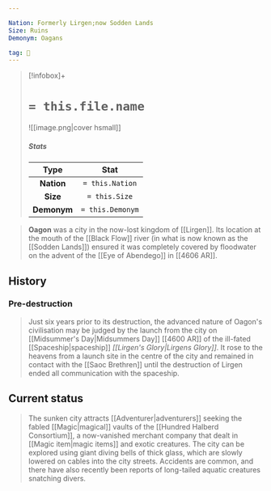 ```yaml
---

Nation: Formerly Lirgen;now Sodden Lands
Size: Ruins
Demonym: Oagans

tag: 🌃
---
```


> [!infobox]+
> #  `= this.file.name`
> ![[image.png|cover hsmall]]
> ##### Stats
> Type | Stat |
> :---:|:---:|
> **Nation** | `= this.Nation` |
> **Size** | `= this.Size` |
> **Demonym** | `= this.Demonym` |



> **Oagon** was a city in the now-lost kingdom of [[Lirgen]]. Its location at the mouth of the [[Black Flow]] river (in what is now known as the [[Sodden Lands]]) ensured it was completely covered by floodwater on the advent of the [[Eye of Abendego]] in [[4606 AR]].



## History


### Pre-destruction

> Just six years prior to its destruction, the advanced nature of Oagon's civilisation may be judged by the launch from the city on [[Midsummer's Day|Midsummers Day]] [[4600 AR]] of the ill-fated [[Spaceship|spaceship]] *[[Lirgen's Glory|Lirgens Glory]]*. It rose to the heavens from a launch site in the centre of the city and remained in contact with the [[Saoc Brethren]] until the destruction of Lirgen ended all communication with the spaceship.


## Current status

> The sunken city attracts [[Adventurer|adventurers]] seeking the fabled [[Magic|magical]] vaults of the [[Hundred Halberd Consortium]], a now-vanished merchant company that dealt in [[Magic item|magic items]] and exotic creatures. The city can be explored using giant diving bells of thick glass, which are slowly lowered on cables into the city streets. Accidents are common, and there have also recently been reports of long-tailed aquatic creatures snatching divers.







